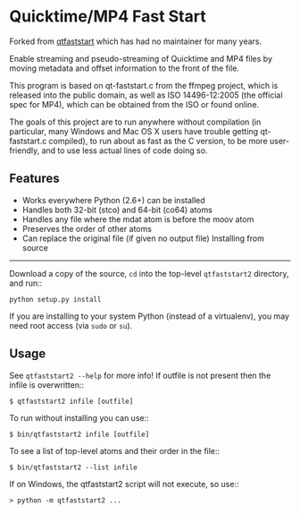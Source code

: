 # Quicktime/MP4 Fast Start
Forked from [qtfaststart](https://github.com/danielgtaylor/qtfaststart) which 
has had no maintainer for many years.


Enable streaming and pseudo-streaming of Quicktime and MP4 files by
moving metadata and offset information to the front of the file.

This program is based on qt-faststart.c from the ffmpeg project, which is
released into the public domain, as well as ISO 14496-12:2005 (the official
spec for MP4), which can be obtained from the ISO or found online.

The goals of this project are to run anywhere without compilation (in
particular, many Windows and Mac OS X users have trouble getting
qt-faststart.c compiled), to run about as fast as the C version, to be more
user-friendly, and to use less actual lines of code doing so.

## Features
* Works everywhere Python (2.6+) can be installed
* Handles both 32-bit (stco) and 64-bit (co64) atoms
* Handles any file where the mdat atom is before the moov atom
* Preserves the order of other atoms
* Can replace the original file (if given no output file)
  Installing from source
----------------------

Download a copy of the source, ``cd`` into the top-level
``qtfaststart2`` directory, and run::

    python setup.py install

If you are installing to your system Python (instead of a virtualenv), you
may need root access (via ``sudo`` or ``su``).

## Usage
See ``qtfaststart2 --help`` for more info! If outfile is not present then
the infile is overwritten::

    $ qtfaststart2 infile [outfile]

To run without installing you can use::

    $ bin/qtfaststart2 infile [outfile]

To see a list of top-level atoms and their order in the file::

    $ bin/qtfaststart2 --list infile

If on Windows, the qtfaststart2 script will not execute, so use::

    > python -m qtfaststart2 ...

